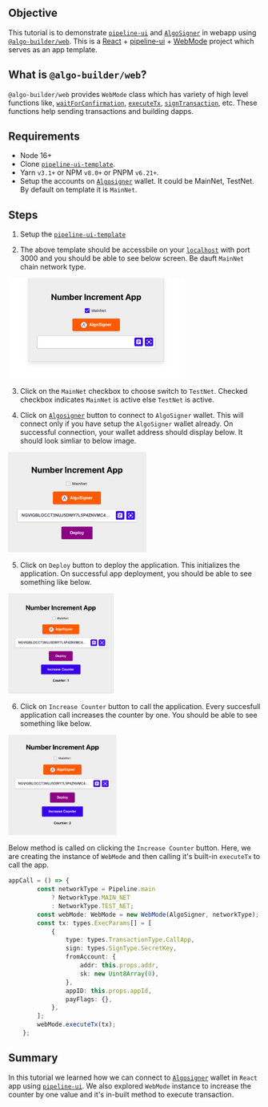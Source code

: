 ## Objective

This tutorial is to demonstrate [`pipeline-ui`](https://github.com/scale-it/algo-builder-templates/tree/master/pipeline-ui) and [`AlgoSigner`](https://www.purestake.com/technology/algosigner/) in webapp using [`@algo-builder/web`](https://github.com/scale-it/algo-builder/tree/master/packages/web). This is a [React](https://reactjs.org/) + [pipeline-ui](https://www.pipeline-ui.com/) + [WebMode](https://algobuilder.dev/api/web/modules) project which serves as an app template.

## What is `@algo-builder/web`?

`@algo-builder/web` provides `WebMode` class which has variety of high level functions like, [`waitForConfirmation`](https://algobuilder.dev/api/web/classes/WebMode.html#waitForConfirmation), [`executeTx`](<(https://algobuilder.dev/api/web/classes/WebMode.html#executeTransaction)>), [`signTransaction`](<(https://algobuilder.dev/api/web/classes/WebMode.html#signTransaction)>), etc. These functions help sending transactions and building dapps.

## Requirements

- Node 16+
- Clone [`pipeline-ui-template`](https://github.com/scale-it/algo-builder-templates/tree/master/pipeline-ui).
- Yarn `v3.1+` or NPM `v8.0+` or PNPM `v6.21+`.
- Setup the accounts on [`Algosigner`](https://github.com/PureStake/algosigner) wallet. It could be MainNet, TestNet. By default on template it is `MainNet`.

## Steps

1. Setup the [`pipeline-ui-template`](https://github.com/scale-it/algo-builder-templates/tree/master/pipeline-ui)

2. The above template should be accessbile on your [`localhost`](http://localhost:3000/) with port 3000 and you should be able to see below screen. Be dauft `MainNet` chain network type.

<img src="./tutorial-pipelineui/assets/default-screen-load.png" height="200" title="Default screen on load" />

3. Click on the `MainNet` checkbox to choose switch to `TestNet`. Checked checkbox indicates `MainNet` is active else `TestNet` is active.

4. Click on [`Algosigner`](https://github.com/PureStake/algosigner) button to connect to `AlgoSigner` wallet. This will connect only if you have setup the `AlgoSigner` wallet already. On successful connection, your wallet address should display below. It should look simliar to below image.

<img src="./tutorial-pipelineui/assets/algosigner.png" height="200" title="AlgoSigner wallet connected" />

5. Click on `Deploy` button to deploy the application. This initializes the application. On successful app deployment, you should be able to see something like below. 

<img src="./tutorial-pipelineui/assets/app-deployed.png" height="200" title="App successfully deployed" />

6. Click on `Increase Counter` button to call the application. Every succesfull application call increases the counter by one. You should be able to see something like below.

<img src="./tutorial-pipelineui/assets/increase-counter.png" height="200" title="Increase counter by one" />

Below method is called on clicking the `Increase Counter` button. Here, we are creating the instance of `WebMode` and then calling it's built-in `executeTx` to call the app.

```ts
appCall = () => {
		const networkType = Pipeline.main
			? NetworkType.MAIN_NET
			: NetworkType.TEST_NET;
		const webMode: WebMode = new WebMode(AlgoSigner, networkType);
		const tx: types.ExecParams[] = [
			{
				type: types.TransactionType.CallApp,
				sign: types.SignType.SecretKey,
				fromAccount: {
					addr: this.props.addr,
					sk: new Uint8Array(0),
				},
				appID: this.props.appId,
				payFlags: {},
			},
		];
		webMode.executeTx(tx);
	};
```

## Summary

In this tutorial we learned how we can connect to [`Algosigner`](https://github.com/PureStake/algosigner) wallet in `React` app using [`pipeline-ui`](https://github.com/scale-it/algo-builder-templates/tree/master/pipeline-ui). We also explored `WebMode` instance to increase the counter by one value and it's in-built method to execute transaction.
